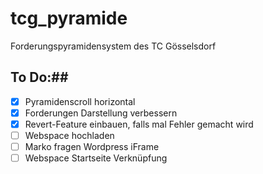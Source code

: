 # tcg_pyramide

Forderungspyramidensystem des TC Gösselsdorf

## To Do:##
- [x] Pyramidenscroll horizontal
- [x] Forderungen Darstellung verbessern
- [x] Revert-Feature einbauen, falls mal Fehler gemacht wird
- [ ] Webspace hochladen
- [ ] Marko fragen Wordpress iFrame
- [ ] Webspace Startseite Verknüpfung